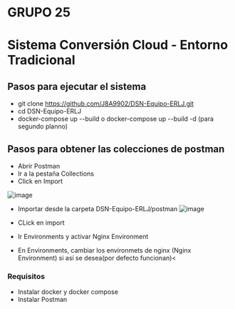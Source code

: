 # GRUPO 25
# Sistema Conversión Cloud - Entorno Tradicional


## Pasos para ejecutar el sistema
- git clone https://github.com/J8A9902/DSN-Equipo-ERLJ.git
- cd DSN-Equipo-ERLJ
- docker-compose up --build o docker-compose up --build -d (para segundo planno) 

## Pasos para obtener las colecciones de postman
- Abrir Postman
- Ir a la pestaña Collections
- Click en Import

![image](https://user-images.githubusercontent.com/98363516/197397742-65ae4aa5-1e99-4cec-a8a8-7794a08076a8.png)

- Importar desde la carpeta DSN-Equipo-ERLJ/postman
![image](https://user-images.githubusercontent.com/98363516/197397653-e6adf3b2-ea6f-4821-af34-d1fd2e725063.png)

- CLick en import
- Ir Environments y activar Nginx Environment
- En Environments, cambiar los environmets de nginx (Nginx Environment) si así se desea(por defecto funcionan)< 



### Requisitos
- Instalar docker y docker compose
- Instalar Postman
